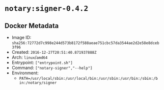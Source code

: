 # `notary:signer-0.4.2`

## Docker Metadata

- Image ID: `sha256:72772d7c998e244d573b8172f588aeae751cbc57da3544ae2d2e58e8dceb3f96`
- Created: `2016-12-27T20:51:40.871937888Z`
- Arch: `linux`/`amd64`
- Entrypoint: `["entrypoint.sh"]`
- Command: `["notary-signer","--help"]`
- Environment:
  - `PATH=/usr/local/sbin:/usr/local/bin:/usr/sbin:/usr/bin:/sbin:/bin:/notary/signer`
